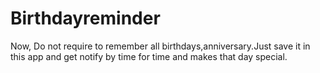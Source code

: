 # Birthdayreminder
Now, Do not require to remember all birthdays,anniversary.Just save it in this app and get notify by time for time and makes that day special.



